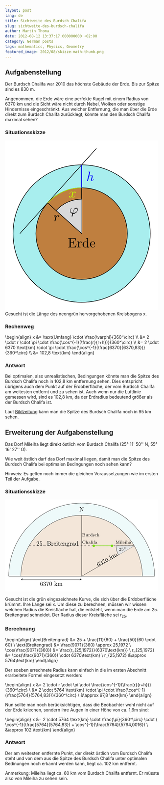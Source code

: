 ```yaml
---
layout: post
lang: de
title: Sichtweite des Burdsch Chalifa
slug: sichtweite-des-burdsch-chalifa
author: Martin Thoma
date: 2012-08-12 13:37:17.000000000 +02:00
category: German posts
tags: mathematics, Physics, Geometry
featured_image: 2012/08/skizze-math-thumb.png
---
```

<h2>Aufgabenstellung</h2>
Der Burdsch Chalifa war 2010 das h&ouml;chste Geb&auml;ude der Erde. Bis zur Spitze sind es 830 m.

Angenommen, die Erde w&auml;re eine perfekte Kugel mit einem Radius von 6370 km und die Sicht w&auml;re nicht durch Nebel, Wolken oder sonstige Hindernisse eingeschr&auml;nkt. Aus welcher Entfernung, die man &uuml;ber die Erde direkt zum Burdsch Chalifa zur&uuml;cklegt, k&ouml;nnte man den Burdsch Chalifa maximal sehen?

<h3>Situationsskizze</h3>
<a href="../images/2012/08/earth-skizze.png"><img src="../images/2012/08/earth-skizze.png" alt="" title="Situationsskizze f&uuml;r die Berechnung" width="500" height="553" class="aligncenter size-full wp-image-39311" /></a>
Gesucht ist die L&auml;nge des neongr&uuml;n hervorgehobenen Kreisbogens x.

<h3>Rechenweg</h3>
\begin{align}
        x &= \text{Umfang} \cdot \frac{\varphi}{360^\circ} \\
          &= 2 \cdot r \cdot \pi \cdot \frac{\cos^{-1}(\frac{r}{r+h})}{360^\circ} \\
          &= 2 \cdot 6370 \text{km} \cdot \pi \cdot \frac{\cos^{-1}(\frac{6370}{6370,83})}{360^\circ} \\
          &= 102,8 \text{km}
    \end{align}

<h3>Antwort</h3>
Bei optimalen, also unrealistischen, Bedingungen k&ouml;nnte man die Spitze des Burdsch Chalifa noch in 102,8 km entfernung sehen. Dies entspricht &uuml;brigens auch dem Punkt auf der Erdoberfl&auml;che, der vom Burdsch Chalifa am weitesten entfernt und zu sehen ist.
Auch wenn nur die Luftlinie gemessen wird, sind es 102,8 km, da der Erdradius bedeutend gr&ouml;&szlig;er als der Burdsch Chalifa ist.

Laut <a href="http://www.bild.de/lifestyle/bams/burj-chalifa/burj-chalifa-bei-dieser-story-wurde-uns-schwindelig-828-meter-11056462.bild.html">Bildzeitung</a> kann man die Spitze des Burdsch Chalifa noch in 95 km sehen.

<h2>Erweiterung der Aufgabenstellung</h2>
Das Dorf Mileiha liegt direkt &ouml;stlich vom Burdsch Chalifa (25&deg; 11' 50'' N, 55&deg; 16' 27'' O).

Wie weit &ouml;stlich darf das Dorf maximal liegen, damit man die Spitze des Burdsch Chalifa bei optimalen Bedingungen noch sehen kann?

Hinweis: Es gelten noch immer die gleichen Voraussetzungen wie im ersten Teil der Aufgabe.

<h3>Situationsskizze</h3>
<a href="../images/2012/08/earth-skizze-21.png"><img src="../images/2012/08/earth-skizze-21.png" alt="" title="Skizze der Erde" width="500" height="299" class="aligncenter size-full wp-image-39411" /></a>

Gesucht ist die gr&uuml;n eingezeichnete Kurve, die sich &uuml;ber die Erdoberfl&auml;che kr&uuml;mmt. Ihre L&auml;nge sei x.
Um diese zu berechnen, m&uuml;ssen wir wissen welchen Radius die Kreisfl&auml;che hat, die entsteht, wenn man die Erde am 25. Breitengrad schneidet. Der Radius dieser Kreisfl&auml;che sei $r_{25}$.

<h3>Berechnung</h3>

\begin{align}
    \text{Breitengrad} &= 25 + \frac{11}{60} + \frac{50}{60 \cdot 60} \\
    \text{Breitengrad} &= \frac{9071}{360} \approx 25,1972 \\
    \cos(\frac{9071}{360}) &= \frac{r_{25,1972}}{6370\text{km}} \\
    r_{25,1972} &= \cos(\frac{9071}{360}) \cdot 6370\text{km} \\
    r_{25,1972} &\approx 5764\text{km}
\end{align}

Der soeben errechnete Radius kann einfach in die im ersten Abschnitt erarbeitete Formel eingesetzt werden:

\begin{align}
x &= 2 \cdot r \cdot \pi \cdot \frac{\cos^{-1}(\frac{r}{r+h})}{360^\circ} \\
  &= 2 \cdot 5764 \text{km} \cdot \pi \cdot \frac{\cos^{-1}(\frac{5764}{5764,83})}{360^\circ} \\
  &\approx 97,8 \text{km}
\end{align}

Nun sollte man noch ber&uuml;cksichtigen, dass die Beobachter wohl nicht auf der Erde kriechen, sondern ihre Augen in einer H&ouml;he von ca. 1,6m sind:

\begin{align}
    x &= 2 \cdot 5764 \text{km} \cdot \frac{\pi}{360^\circ} \cdot ( \cos^{-1}(\frac{5764}{5764,83}) + \cos^{-1}(\frac{5764}{5764,0016}) \\
      &\approx 102 \text{km}
\end{align}

<h3>Antwort</h3>
Der am weitesten entfernte Punkt, der direkt &ouml;stlich vom Burdsch Chalifa steht und von dem aus die Spitze des Burdsch Chalifa unter optimalen Bedinungen noch erkannt werden kann, liegt ca. 102 km entfernt.

Anmerkung: Mileiha liegt ca. 60 km vom Burdsch Chalifa entfernt. Er m&uuml;sste also von Mileiha zu sehen sein.
